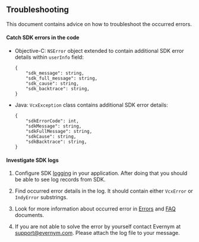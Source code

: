 ## Troubleshooting

This document contains advice on how to troubleshoot the occurred errors. 

#### Catch SDK errors in the code

* Objective-C: `NSError` object extended to contain additional SDK error details within `userInfo` field:
    ```
    {
        "sdk_message": string,
        "sdk_full_message": string,
        "sdk_cause": string,
        "sdk_backtrace": string,
    }
    ```

* Java: `VcxException` class contains additional SDK error details:
    ```
    {
        "sdkErrorCode": int,
        "sdkMessage": string,
        "sdkFullMessage": string,
        "sdkCause": string,
        "sdkBacktrace": string,
    }
    ```

#### Investigate SDK logs

1. Configure SDK [logging](3.Initialization.md#logging) in your application. After doing that you should be able to see log records from SDK.
 
1. Find occurred error details in the log. It should contain either `VcxError` or `IndyError` substrings. 

1. Look for more information about occurred error in [Errors](./Errors.md) and [FAQ](./FAQ.md) documents.

1. If you are not able to solve the error by yourself contact Evernym at [support@evernym.com](mailto:support@evernym.com). Please attach the log file to your message.
